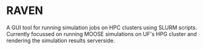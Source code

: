 # RAVEN
A GUI tool for running simulation jobs on HPC clusters using SLURM scripts.
Currently focussed on running MOOSE simulations on UF's HPG cluster and rendering the simulation results serverside.
